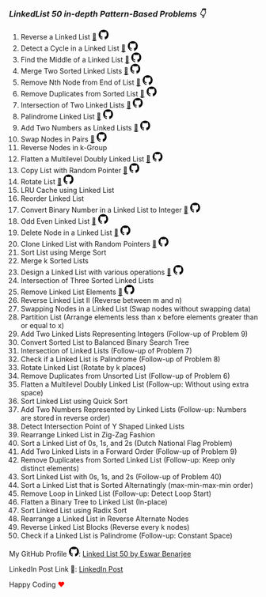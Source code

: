 _<h3>LinkedList 50 in-depth Pattern-Based Problems 👇</h3>_

1. Reverse a Linked List
   <a href="https://leetcode.com/problems/reverse-linked-list/">🔗</a>
   <a href="https://github.com/EswarBenarjee/linked-list-50/tree/main/0206-reverse-linked-list" ><img src="image.png" style="height:20px; width:20px;" /></a>
2. Detect a Cycle in a Linked List
   <a href="https://leetcode.com/problems/linked-list-cycle/">🔗</a>
   <a href="https://github.com/EswarBenarjee/linked-list-50/tree/main/0141-linked-list-cycle" ><img src="image.png" style="height:20px; width:20px;" /></a>
3. Find the Middle of a Linked List
   <a href="https://leetcode.com/problems/middle-of-the-linked-list/">🔗</a>
   <a href="https://github.com/EswarBenarjee/linked-list-50/tree/main/0876-middle-of-the-linked-list" ><img src="image.png" style="height:20px; width:20px;" /></a>
4. Merge Two Sorted Linked Lists
   <a href="https://leetcode.com/problems/merge-two-sorted-lists/">🔗</a>
   <a href="https://github.com/EswarBenarjee/linked-list-50/tree/main/0021-merge-two-sorted-lists" ><img src="image.png" style="height:20px; width:20px;" /></a>
5. Remove Nth Node from End of List
   <a href="https://leetcode.com/problems/remove-nth-node-from-end-of-list/">🔗</a>
   <a href="https://github.com/EswarBenarjee/linked-list-50/tree/main/0019-remove-nth-node-from-end-of-list" ><img src="image.png" style="height:20px; width:20px;" /></a>
6. Remove Duplicates from Sorted List
   <a href="https://leetcode.com/problems/remove-duplicates-from-sorted-list/   ">🔗</a>
   <a href="https://github.com/EswarBenarjee/linked-list-50/tree/main/0083-remove-duplicates-from-sorted-list" ><img src="image.png" style="height:20px; width:20px;" /></a>
7. Intersection of Two Linked Lists
   <a href="https://leetcode.com/problems/intersection-of-two-linked-lists/">🔗</a>
   <a href="https://github.com/EswarBenarjee/linked-list-50/tree/main/0160-intersection-of-two-linked-lists" ><img src="image.png" style="height:20px; width:20px;" /></a>
8. Palindrome Linked List
   <a href="https://leetcode.com/problems/palindrome-linked-list/">🔗</a>
   <a href="https://github.com/EswarBenarjee/linked-list-50/tree/main/0234-palindrome-linked-list" ><img src="image.png" style="height:20px; width:20px;" /></a>
9. Add Two Numbers as Linked Lists
   <a href="https://leetcode.com/problems/add-two-numbers/">🔗</a>
   <a href="https://github.com/EswarBenarjee/linked-list-50/tree/main/0002-add-two-numbers" ><img src="image.png" style="height:20px; width:20px;" /></a>
10. Swap Nodes in Pairs
    <a href="https://leetcode.com/problems/swap-nodes-in-pairs/">🔗</a>
    <a href="https://github.com/EswarBenarjee/linked-list-50/tree/main/0024-swap-nodes-in-pairs" ><img src="image.png" style="height:20px; width:20px;" /></a>
11. Reverse Nodes in k-Group
12. Flatten a Multilevel Doubly Linked List
    <a href="https://leetcode.com/problems/flatten-a-multilevel-doubly-linked-list/">🔗</a>
    <a href="https://github.com/EswarBenarjee/linked-list-50/tree/main/0430-flatten-a-multilevel-doubly-linked-list" ><img src="image.png" style="height:20px; width:20px;" /></a>
13. Copy List with Random Pointer
    <a href="https://leetcode.com/problems/copy-list-with-random-pointer/">🔗</a>
    <a href="https://github.com/EswarBenarjee/linked-list-50/tree/main/0138-copy-list-with-random-pointer" ><img src="image.png" style="height:20px; width:20px;" /></a>
14. Rotate List
    <a href="https://leetcode.com/problems/rotate-list/">🔗</a>
    <a href="https://github.com/EswarBenarjee/linked-list-50/tree/main/0061-rotate-list" ><img src="image.png" style="height:20px; width:20px;" /></a>
15. LRU Cache using Linked List
16. Reorder Linked List
17. Convert Binary Number in a Linked List to Integer
    <a href="https://leetcode.com/problems/convert-binary-number-in-a-linked-list-to-integer/   ">🔗</a>
    <a href="https://github.com/EswarBenarjee/linked-list-50/tree/main/1290-convert-binary-number-in-a-linked-list-to-integer" ><img src="image.png" style="height:20px; width:20px;" /></a>
18. Odd Even Linked List
    <a href="https://leetcode.com/problems/odd-even-linked-list/">🔗</a>
    <a href="" ><img src="image.png" style="height:20px; width:20px;" /></a>
19. Delete Node in a Linked List
    <a href="https://leetcode.com/problems/delete-node-in-a-linked-list/">🔗</a>
    <a href="https://github.com/EswarBenarjee/linked-list-50/tree/main/0237-delete-node-in-a-linked-list" ><img src="image.png" style="height:20px; width:20px;" /></a>
20. Clone Linked List with Random Pointers
    <a href="https://leetcode.com/problems/copy-list-with-random-pointer/">🔗</a>
    <a href="https://github.com/EswarBenarjee/linked-list-50/tree/main/0138-copy-list-with-random-pointer" ><img src="image.png" style="height:20px; width:20px;" /></a>
21. Sort List using Merge Sort
22. Merge k Sorted Lists
23. Design a Linked List with various operations
    <a href="https://leetcode.com/problems/design-linked-list/">🔗</a>
    <a href="https://github.com/EswarBenarjee/linked-list-50/tree/main/0707-design-linked-list" ><img src="image.png" style="height:20px; width:20px;" /></a>
24. Intersection of Three Sorted Linked Lists
25. Remove Linked List Elements
    <a href="https://leetcode.com/problems/remove-linked-list-elements/">🔗</a>
    <a href="https://github.com/EswarBenarjee/linked-list-50/tree/main/0203-remove-linked-list-elements" ><img src="image.png" style="height:20px; width:20px;" /></a>
26. Reverse Linked List II (Reverse between m and n)
27. Swapping Nodes in a Linked List (Swap nodes without swapping data)
28. Partition List (Arrange elements less than x before elements greater than or equal to x)
29. Add Two Linked Lists Representing Integers (Follow-up of Problem 9)
30. Convert Sorted List to Balanced Binary Search Tree
31. Intersection of Linked Lists (Follow-up of Problem 7)
32. Check if a Linked List is Palindrome (Follow-up of Problem 8)
33. Rotate Linked List (Rotate by k places)
34. Remove Duplicates from Unsorted List (Follow-up of Problem 6)
35. Flatten a Multilevel Doubly Linked List (Follow-up: Without using extra space)
36. Sort Linked List using Quick Sort
37. Add Two Numbers Represented by Linked Lists (Follow-up: Numbers are stored in reverse order)
38. Detect Intersection Point of Y Shaped Linked Lists
39. Rearrange Linked List in Zig-Zag Fashion
40. Sort a Linked List of 0s, 1s, and 2s (Dutch National Flag Problem)
41. Add Two Linked Lists in a Forward Order (Follow-up of Problem 9)
42. Remove Duplicates from Sorted Linked List (Follow-up: Keep only distinct elements)
43. Sort Linked List with 0s, 1s, and 2s (Follow-up of Problem 40)
44. Sort a Linked List that is Sorted Alternatingly (max-min-max-min order)
45. Remove Loop in Linked List (Follow-up: Detect Loop Start)
46. Flatten a Binary Tree to Linked List (In-place)
47. Sort Linked List using Radix Sort
48. Rearrange a Linked List in Reverse Alternate Nodes
49. Reverse Linked List Blocks (Reverse every k nodes)
50. Check if a Linked List is Palindrome (Follow-up: Constant Space)

My GitHub Profile <img src="image.png" style="height:20px; width:20px;" />: <a href="https://github.com/EswarBenarjee/linked-list-50/">Linked List 50 by Eswar Benarjee</a>

LinkedIn Post Link 🔗: <a href="https://www.linkedin.com/posts/prince-singh-314a65187_geeksforgeeks-achivement-motivation-activity-7098506365530218497-xSH6?utm_source=share&utm_medium=member_desktop">LinkedIn Post</a>

Happy Coding <span style="color: red">❤</span>
